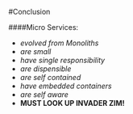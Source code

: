 #Conclusion

####Micro Services:
<ul>
	<li class="fragment roll-in"><em>evolved from Monoliths</em></li>
	<li class="fragment roll-in"><em>are small</em></li>
	<li class="fragment roll-in"><em>have single responsibility</em></li>
	<li class="fragment roll-in"><em>are dispensible</em></li>
	<li class="fragment roll-in"><em>are self contained</em></li>
	<li class="fragment roll-in"><em>have embedded containers</em></li>
	<li class="fragment roll-in"><em>are self aware</em></li>
	<li class="fragment roll-in"><b>MUST LOOK UP INVADER ZIM!</b></li>
</ul>
